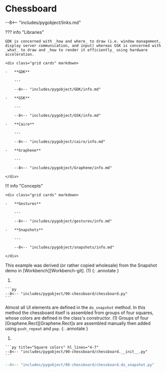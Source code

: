 # Chessboard

--8<-- "includes/pygobject/links.md"

??? info "Libraries"


    GDK is concerned with _how and where_ to draw (i.e. window management, display server communication, and input) whereas GSK is concerned with _what_ to draw and _how to render it efficiently_ using hardware acceleration.

    <div class="grid cards" markdown>

    -   **GDK**

        ---

        --8<-- "includes/pygobject/GDK/info.md"

    -   **GSK**

        ---

        --8<-- "includes/pygobject/GSK/info.md"

    -   **Cairo**

        ---

        --8<-- "includes/pygobject/cairo/info.md"

    -   **Graphene**

        ---

        --8<-- "includes/pygobject/Graphene/info.md"

    </div>


!!! info "Concepts"

    <div class="grid cards" markdown>

    -   **Gestures**

        ---

        --8<-- "includes/pygobject/gestures/info.md"

    -   **Snapshots**

        ---

        --8<-- "includes/pygobject/snapshots/info.md"

    </div>

This example was derived (or rather copied wholesale) from the Snapshot demo in [Workbench][Workbench-git]. (1)
{: .annotate }


1.  

    ```py
    --8<-- "includes/pygobject/90-chessboard/chessboard.py"
    ```

Almost all UI elements are defined in the `do_snapshot` method.
In this method the chessboard itself is assembled from groups of four squares, whose colors are defined in the class's constructor. (1)
Groups of four [Graphene.Rect][Graphene.Rect]s are assembled manually then added using `push_repeat` and `pop`.
{: .annotate }

1.  

    ```py title="Square colors" hl_lines="4-7"
    --8<-- "includes/pygobject/90-chessboard/chessboard.__init__.py"
    ```

```py hl_lines="7-22"
--8<-- "includes/pygobject/90-chessboard/chessboard.do_snapshot.py"
```

